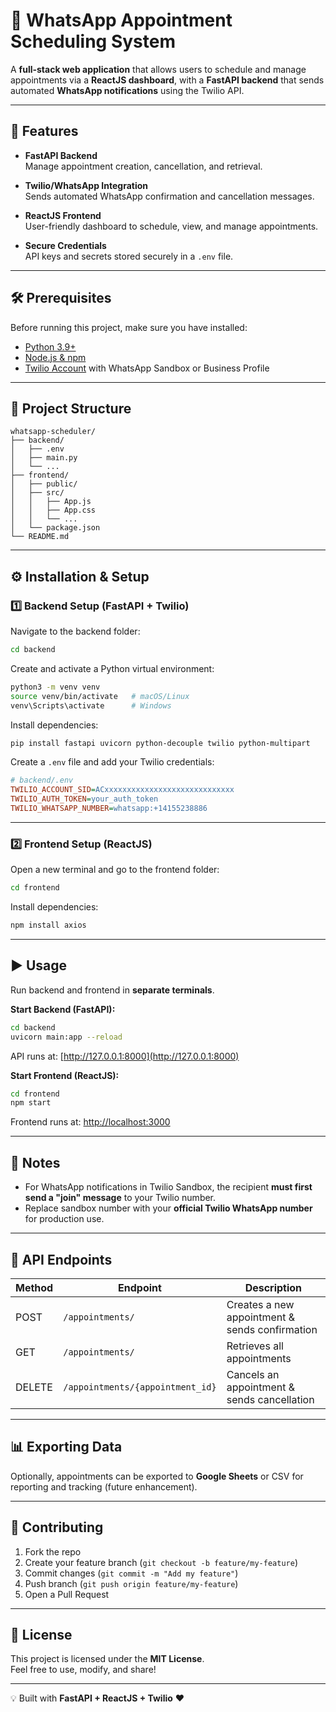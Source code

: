 # 📅 WhatsApp Appointment Scheduling System

A **full-stack web application** that allows users to schedule and manage appointments via a **ReactJS dashboard**, with a **FastAPI backend** that sends automated **WhatsApp notifications** using the Twilio API.

---

## 🚀 Features

- **FastAPI Backend**  
  Manage appointment creation, cancellation, and retrieval.  

- **Twilio/WhatsApp Integration**  
  Sends automated WhatsApp confirmation and cancellation messages.  

- **ReactJS Frontend**  
  User-friendly dashboard to schedule, view, and manage appointments.  

- **Secure Credentials**  
  API keys and secrets stored securely in a `.env` file.  

---

## 🛠️ Prerequisites

Before running this project, make sure you have installed:

- [Python 3.9+](https://www.python.org/downloads/)  
- [Node.js & npm](https://nodejs.org/)  
- [Twilio Account](https://www.twilio.com/) with WhatsApp Sandbox or Business Profile  

---

## 📂 Project Structure

```
whatsapp-scheduler/
├── backend/
│   ├── .env
│   ├── main.py
│   └── ...
├── frontend/
│   ├── public/
│   ├── src/
│   │   ├── App.js
│   │   ├── App.css
│   │   └── ...
│   └── package.json
└── README.md
```

---

## ⚙️ Installation & Setup

### 1️⃣ Backend Setup (FastAPI + Twilio)

Navigate to the backend folder:

```bash
cd backend
```

Create and activate a Python virtual environment:

```bash
python3 -m venv venv
source venv/bin/activate   # macOS/Linux
venv\Scripts\activate      # Windows
```

Install dependencies:

```bash
pip install fastapi uvicorn python-decouple twilio python-multipart
```

Create a `.env` file and add your Twilio credentials:

```ini
# backend/.env
TWILIO_ACCOUNT_SID=ACxxxxxxxxxxxxxxxxxxxxxxxxxxxxx
TWILIO_AUTH_TOKEN=your_auth_token
TWILIO_WHATSAPP_NUMBER=whatsapp:+14155238886
```

---

### 2️⃣ Frontend Setup (ReactJS)

Open a new terminal and go to the frontend folder:

```bash
cd frontend
```

Install dependencies:

```bash
npm install axios
```

---

## ▶️ Usage

Run backend and frontend in **separate terminals**.

**Start Backend (FastAPI):**

```bash
cd backend
uvicorn main:app --reload
```

API runs at: [http://127.0.0.1:8000](http://127.0.0.1:8000)

**Start Frontend (ReactJS):**

```bash
cd frontend
npm start
```

Frontend runs at: [http://localhost:3000](http://localhost:3000)

---

## 🔔 Notes

- For WhatsApp notifications in Twilio Sandbox, the recipient **must first send a "join" message** to your Twilio number.  
- Replace sandbox number with your **official Twilio WhatsApp number** for production use.  

---

## 📡 API Endpoints

| Method | Endpoint                         | Description                                     |
|--------|----------------------------------|-------------------------------------------------|
| POST   | `/appointments/`                 | Creates a new appointment & sends confirmation |
| GET    | `/appointments/`                 | Retrieves all appointments                     |
| DELETE | `/appointments/{appointment_id}` | Cancels an appointment & sends cancellation    |

---

## 📊 Exporting Data

Optionally, appointments can be exported to **Google Sheets** or CSV for reporting and tracking (future enhancement).  

---

## 🤝 Contributing

1. Fork the repo  
2. Create your feature branch (`git checkout -b feature/my-feature`)  
3. Commit changes (`git commit -m "Add my feature"`)  
4. Push branch (`git push origin feature/my-feature`)  
5. Open a Pull Request  

---

## 📜 License

This project is licensed under the **MIT License**.  
Feel free to use, modify, and share!  

---

💡 Built with **FastAPI + ReactJS + Twilio** ❤️
